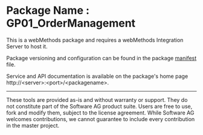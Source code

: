 # Package Name : GP01_OrderManagement
This is a webMethods package and requires a webMethods Integration Server to host it.

Package versioning and configuration can be found in the package [manifest](./GPOrderManagement/manifest.v3) file.

Service and API documentation is available on the package's home page http://&lt;server&gt;:&lt;port&gt;/&lt;packagename>.

----
These tools are provided as-is and without warranty or support. They do not constitute part of the Software AG product suite. Users are free to use, fork and modify them, subject to the license agreement. While Software AG welcomes contributions, we cannot guarantee to include every contribution in the master project.

